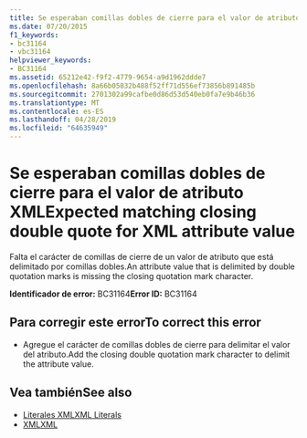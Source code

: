 ```yaml
---
title: Se esperaban comillas dobles de cierre para el valor de atributo XML
ms.date: 07/20/2015
f1_keywords:
- bc31164
- vbc31164
helpviewer_keywords:
- BC31164
ms.assetid: 65212e42-f9f2-4779-9654-a9d1962ddde7
ms.openlocfilehash: 8a66b05832b488f52ff71d556ef73856b891485b
ms.sourcegitcommit: 2701302a99cafbe0d86d53d540eb0fa7e9b46b36
ms.translationtype: MT
ms.contentlocale: es-ES
ms.lasthandoff: 04/28/2019
ms.locfileid: "64635949"
---
```

# <a name="expected-matching-closing-double-quote-for-xml-attribute-value"></a><span data-ttu-id="03615-102">Se esperaban comillas dobles de cierre para el valor de atributo XML</span><span class="sxs-lookup"><span data-stu-id="03615-102">Expected matching closing double quote for XML attribute value</span></span>
<span data-ttu-id="03615-103">Falta el carácter de comillas de cierre de un valor de atributo que está delimitado por comillas dobles.</span><span class="sxs-lookup"><span data-stu-id="03615-103">An attribute value that is delimited by double quotation marks is missing the closing quotation mark character.</span></span>  
  
 <span data-ttu-id="03615-104">**Identificador de error:** BC31164</span><span class="sxs-lookup"><span data-stu-id="03615-104">**Error ID:** BC31164</span></span>  
  
## <a name="to-correct-this-error"></a><span data-ttu-id="03615-105">Para corregir este error</span><span class="sxs-lookup"><span data-stu-id="03615-105">To correct this error</span></span>  
  
- <span data-ttu-id="03615-106">Agregue el carácter de comillas dobles de cierre para delimitar el valor del atributo.</span><span class="sxs-lookup"><span data-stu-id="03615-106">Add the closing double quotation mark character to delimit the attribute value.</span></span>  
  
## <a name="see-also"></a><span data-ttu-id="03615-107">Vea también</span><span class="sxs-lookup"><span data-stu-id="03615-107">See also</span></span>

- [<span data-ttu-id="03615-108">Literales XML</span><span class="sxs-lookup"><span data-stu-id="03615-108">XML Literals</span></span>](../../visual-basic/language-reference/xml-literals/index.md)
- [<span data-ttu-id="03615-109">XML</span><span class="sxs-lookup"><span data-stu-id="03615-109">XML</span></span>](../../visual-basic/programming-guide/language-features/xml/index.md)
